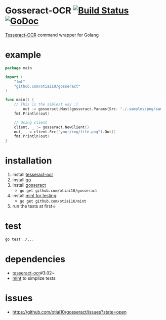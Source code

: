 # Gosseract-OCR [![Build Status](https://travis-ci.org/otiai10/gosseract.svg?branch=master)](https://travis-ci.org/otiai10/gosseract) [![GoDoc](https://godoc.org/github.com/otiai10/gosseract?status.png)](https://godoc.org/github.com/otiai10/gosseract)

[Tesseract-OCR](https://code.google.com/p/tesseract-ocr/) command wrapper for Golang

# example
```go
package main

import (
	"fmt"
	"github.com/otiai10/gosseract"
)

func main() {
    // This is the simlest way :)
		out := gosseract.Must(gosseract.Params{Src: "./.samples/png/sample002.png",Languages:"eng+heb"})
    fmt.Println(out)

    // Using client
    client, _ := gosseract.NewClient()
    out, _ = client.Src("your/img/file.png").Out()
    fmt.Println(out)
}
```

# installation

1. install [tesseract-ocr](https://code.google.com/p/tesseract-ocr/)
2. install [go](http://golang.org/doc/install)
3. install [gosseract](https://godoc.org/github.com/otiai10/gosseract)
    - `go get github.com/otiai10/gosseract`
4. install [mint for testing](https://godoc.org/github.com/otiai10/mint)
    - `go get github.com/otiai10/mint`
5. run the tests at first↓

# test
```sh
go test ./...
```

# dependencies

- [tesseract-ocr](https://code.google.com/p/tesseract-ocr/)#3.02~
- [mint](https://github.com/otiai10/mint) to simplize tests

# issues
- https://github.com/otiai10/gosseract/issues?state=open
